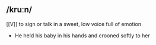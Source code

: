 ## /kruːn/
[[V]]
to sign or talk in a sweet, low voice full of emotion

- He held his baby  in his hands and crooned softly  to her